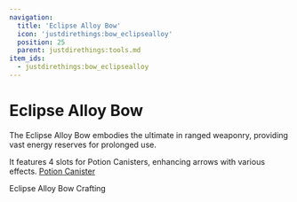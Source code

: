 ```yaml
---
navigation:
  title: 'Eclipse Alloy Bow'
  icon: 'justdirethings:bow_eclipsealloy'
  position: 25
  parent: justdirethings:tools.md
item_ids:
  - justdirethings:bow_eclipsealloy
---
```


# Eclipse Alloy Bow

The Eclipse Alloy Bow embodies the ultimate in ranged weaponry, providing vast energy reserves for prolonged use.

It features 4 slots for Potion Canisters, enhancing arrows with various effects. [Potion Canister](./item_potion_canister.md)

Eclipse Alloy Bow Crafting

<Recipe id="justdirethings:bow_eclipsealloy" />
